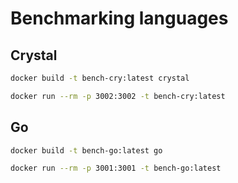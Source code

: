 # Benchmarking languages

## Crystal
```bash
docker build -t bench-cry:latest crystal
```

```bash
docker run --rm -p 3002:3002 -t bench-cry:latest
```

## Go
```bash
docker build -t bench-go:latest go
```

```bash
docker run --rm -p 3001:3001 -t bench-go:latest
```

